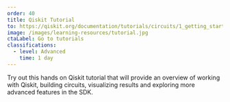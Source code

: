 ```yaml
---
order: 40
title: Qiskit Tutorial
to: https://qiskit.org/documentation/tutorials/circuits/1_getting_started_with_qiskit.html
image: /images/learning-resources/tutorial.jpg
ctaLabel: Go to tutorials
classifications:
  - level: Advanced
    time: 1 day
---
```

Try out this hands on Qiskit tutorial that will provide an overview of working with Qiskit, building circuits, visualizing results and exploring more advanced features in the SDK.
